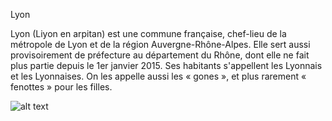 Lyon

Lyon (Liyon en arpitan) est une commune française, chef-lieu de la métropole de Lyon et de la région Auvergne-Rhône-Alpes. 
Elle sert aussi provisoirement de préfecture au département du Rhône, dont elle ne fait plus partie depuis le 1er janvier 2015.
Ses habitants s'appellent les Lyonnais et les Lyonnaises. On les appelle aussi les « gones », et plus rarement « fenottes » pour les filles.

![alt text](https://guide-de-lyon.fr/wp-content/uploads/2015/04/saint-jean.jpg)
